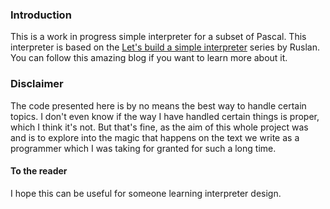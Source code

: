 ### Introduction

This is a work in progress simple interpreter for a subset of Pascal. This
interpreter is based on the [Let's build a simple interpreter](https://ruslanspivak.com/lsbasi-part1/) 
series by Ruslan. You can follow this amazing blog if you want to learn more about it.

### Disclaimer

The code presented here is by no means the best way to handle certain topics. I
don't even know if the way I have handled certain things is proper, which I
think it's not. But that's fine, as the aim of this whole project was and is to
explore into the magic that happens on the text we write as a programmer which
I was taking for granted for such a long time.

#### To the reader

I hope this can be useful for someone learning interpreter design.
